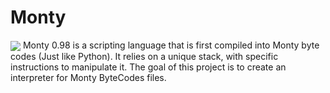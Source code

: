 # Monty
<img align="center" src="https://user-images.githubusercontent.com/44834632/117828738-c709e200-b27a-11eb-985b-2ef7076bff49.png">
Monty 0.98 is a scripting language that is first compiled into Monty byte codes (Just like Python). It relies on a unique stack, with specific instructions to manipulate it. The goal of this project is to create an interpreter for Monty ByteCodes files.
